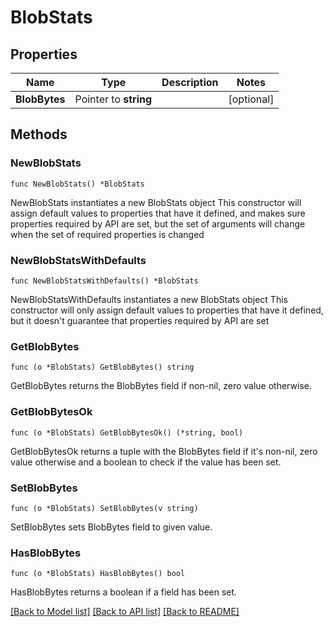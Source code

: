 # BlobStats

## Properties

Name | Type | Description | Notes
------------ | ------------- | ------------- | -------------
**BlobBytes** | Pointer to **string** |  | [optional] 

## Methods

### NewBlobStats

`func NewBlobStats() *BlobStats`

NewBlobStats instantiates a new BlobStats object
This constructor will assign default values to properties that have it defined,
and makes sure properties required by API are set, but the set of arguments
will change when the set of required properties is changed

### NewBlobStatsWithDefaults

`func NewBlobStatsWithDefaults() *BlobStats`

NewBlobStatsWithDefaults instantiates a new BlobStats object
This constructor will only assign default values to properties that have it defined,
but it doesn't guarantee that properties required by API are set

### GetBlobBytes

`func (o *BlobStats) GetBlobBytes() string`

GetBlobBytes returns the BlobBytes field if non-nil, zero value otherwise.

### GetBlobBytesOk

`func (o *BlobStats) GetBlobBytesOk() (*string, bool)`

GetBlobBytesOk returns a tuple with the BlobBytes field if it's non-nil, zero value otherwise
and a boolean to check if the value has been set.

### SetBlobBytes

`func (o *BlobStats) SetBlobBytes(v string)`

SetBlobBytes sets BlobBytes field to given value.

### HasBlobBytes

`func (o *BlobStats) HasBlobBytes() bool`

HasBlobBytes returns a boolean if a field has been set.


[[Back to Model list]](../README.md#documentation-for-models) [[Back to API list]](../README.md#documentation-for-api-endpoints) [[Back to README]](../README.md)


